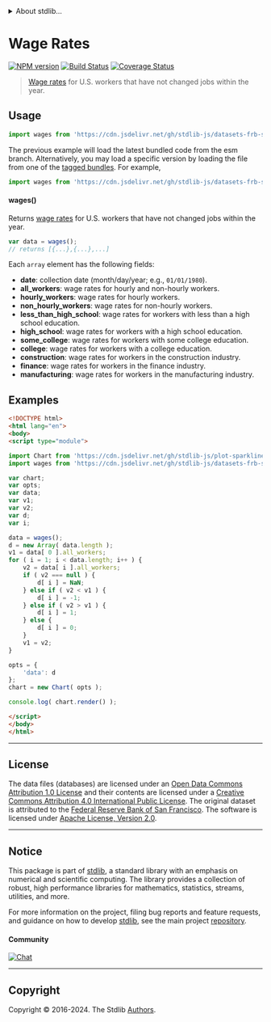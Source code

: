<!--

@license Apache-2.0

Copyright (c) 2018 The Stdlib Authors.

Licensed under the Apache License, Version 2.0 (the "License");
you may not use this file except in compliance with the License.
You may obtain a copy of the License at

   http://www.apache.org/licenses/LICENSE-2.0

Unless required by applicable law or agreed to in writing, software
distributed under the License is distributed on an "AS IS" BASIS,
WITHOUT WARRANTIES OR CONDITIONS OF ANY KIND, either express or implied.
See the License for the specific language governing permissions and
limitations under the License.

-->


<details>
  <summary>
    About stdlib...
  </summary>
  <p>We believe in a future in which the web is a preferred environment for numerical computation. To help realize this future, we've built stdlib. stdlib is a standard library, with an emphasis on numerical and scientific computation, written in JavaScript (and C) for execution in browsers and in Node.js.</p>
  <p>The library is fully decomposable, being architected in such a way that you can swap out and mix and match APIs and functionality to cater to your exact preferences and use cases.</p>
  <p>When you use stdlib, you can be absolutely certain that you are using the most thorough, rigorous, well-written, studied, documented, tested, measured, and high-quality code out there.</p>
  <p>To join us in bringing numerical computing to the web, get started by checking us out on <a href="https://github.com/stdlib-js/stdlib">GitHub</a>, and please consider <a href="https://opencollective.com/stdlib">financially supporting stdlib</a>. We greatly appreciate your continued support!</p>
</details>

# Wage Rates

[![NPM version][npm-image]][npm-url] [![Build Status][test-image]][test-url] [![Coverage Status][coverage-image]][coverage-url] <!-- [![dependencies][dependencies-image]][dependencies-url] -->

> [Wage rates][@frbsf:wagerigidity] for U.S. workers that have not changed jobs within the year.

<section class="intro">

</section>

<!-- /.intro -->



<section class="usage">

## Usage

```javascript
import wages from 'https://cdn.jsdelivr.net/gh/stdlib-js/datasets-frb-sf-wage-rigidity@esm/index.mjs';
```
The previous example will load the latest bundled code from the esm branch. Alternatively, you may load a specific version by loading the file from one of the [tagged bundles](https://github.com/stdlib-js/datasets-frb-sf-wage-rigidity/tags). For example,

```javascript
import wages from 'https://cdn.jsdelivr.net/gh/stdlib-js/datasets-frb-sf-wage-rigidity@v0.2.1-esm/index.mjs';
```

#### wages()

Returns [wage rates][@frbsf:wagerigidity] for U.S. workers that have not changed jobs within the year.

```javascript
var data = wages();
// returns [{...},{...},...]
```

Each `array` element has the following fields:

-   **date**: collection date (month/day/year; e.g., `01/01/1980`).
-   **all_workers**: wage rates for hourly and non-hourly workers.
-   **hourly_workers**: wage rates for hourly workers.
-   **non_hourly_workers**: wage rates for non-hourly workers.
-   **less_than_high_school**: wage rates for workers with less than a high school education.
-   **high_school**: wage rates for workers with a high school education.
-   **some_college**: wage rates for workers with some college education.
-   **college**: wage rates for workers with a college education.
-   **construction**: wage rates for workers in the construction industry.
-   **finance**: wage rates for workers in the finance industry.
-   **manufacturing**: wage rates for workers in the manufacturing industry.

</section>

<!-- /.usage -->

<section class="examples">

## Examples

<!-- eslint no-undef: "error" -->

```html
<!DOCTYPE html>
<html lang="en">
<body>
<script type="module">

import Chart from 'https://cdn.jsdelivr.net/gh/stdlib-js/plot-sparklines-unicode-tristate@esm/index.mjs';
import wages from 'https://cdn.jsdelivr.net/gh/stdlib-js/datasets-frb-sf-wage-rigidity@esm/index.mjs';

var chart;
var opts;
var data;
var v1;
var v2;
var d;
var i;

data = wages();
d = new Array( data.length );
v1 = data[ 0 ].all_workers;
for ( i = 1; i < data.length; i++ ) {
    v2 = data[ i ].all_workers;
    if ( v2 === null ) {
        d[ i ] = NaN;
    } else if ( v2 < v1 ) {
        d[ i ] = -1;
    } else if ( v2 > v1 ) {
        d[ i ] = 1;
    } else {
        d[ i ] = 0;
    }
    v1 = v2;
}

opts = {
    'data': d
};
chart = new Chart( opts );

console.log( chart.render() );

</script>
</body>
</html>
```

</section>

<!-- /.examples -->



<!-- <license> -->

* * *

## License

The data files (databases) are licensed under an [Open Data Commons Attribution 1.0 License][odc-by-1.0] and their contents are licensed under a [Creative Commons Attribution 4.0 International Public License][cc-by-4.0]. The original dataset is attributed to the [Federal Reserve Bank of San Francisco][@frbsf:wagerigidity]. The software is licensed under [Apache License, Version 2.0][apache-license].

<!-- </license> -->

<!-- Section for related `stdlib` packages. Do not manually edit this section, as it is automatically populated. -->

<section class="related">

</section>

<!-- /.related -->

<!-- Section for all links. Make sure to keep an empty line after the `section` element and another before the `/section` close. -->


<section class="main-repo" >

* * *

## Notice

This package is part of [stdlib][stdlib], a standard library with an emphasis on numerical and scientific computing. The library provides a collection of robust, high performance libraries for mathematics, statistics, streams, utilities, and more.

For more information on the project, filing bug reports and feature requests, and guidance on how to develop [stdlib][stdlib], see the main project [repository][stdlib].

#### Community

[![Chat][chat-image]][chat-url]

---

## Copyright

Copyright &copy; 2016-2024. The Stdlib [Authors][stdlib-authors].

</section>

<!-- /.stdlib -->

<!-- Section for all links. Make sure to keep an empty line after the `section` element and another before the `/section` close. -->

<section class="links">

[npm-image]: http://img.shields.io/npm/v/@stdlib/datasets-frb-sf-wage-rigidity.svg
[npm-url]: https://npmjs.org/package/@stdlib/datasets-frb-sf-wage-rigidity

[test-image]: https://github.com/stdlib-js/datasets-frb-sf-wage-rigidity/actions/workflows/test.yml/badge.svg?branch=v0.2.1
[test-url]: https://github.com/stdlib-js/datasets-frb-sf-wage-rigidity/actions/workflows/test.yml?query=branch:v0.2.1

[coverage-image]: https://img.shields.io/codecov/c/github/stdlib-js/datasets-frb-sf-wage-rigidity/main.svg
[coverage-url]: https://codecov.io/github/stdlib-js/datasets-frb-sf-wage-rigidity?branch=main

<!--

[dependencies-image]: https://img.shields.io/david/stdlib-js/datasets-frb-sf-wage-rigidity.svg
[dependencies-url]: https://david-dm.org/stdlib-js/datasets-frb-sf-wage-rigidity/main

-->

[chat-image]: https://img.shields.io/gitter/room/stdlib-js/stdlib.svg
[chat-url]: https://app.gitter.im/#/room/#stdlib-js_stdlib:gitter.im

[stdlib]: https://github.com/stdlib-js/stdlib

[stdlib-authors]: https://github.com/stdlib-js/stdlib/graphs/contributors

[cli-section]: https://github.com/stdlib-js/datasets-frb-sf-wage-rigidity#cli
[cli-url]: https://github.com/stdlib-js/datasets-frb-sf-wage-rigidity/tree/cli
[@stdlib/datasets-frb-sf-wage-rigidity]: https://github.com/stdlib-js/datasets-frb-sf-wage-rigidity/tree/main

[umd]: https://github.com/umdjs/umd
[es-module]: https://developer.mozilla.org/en-US/docs/Web/JavaScript/Guide/Modules

[deno-url]: https://github.com/stdlib-js/datasets-frb-sf-wage-rigidity/tree/deno
[deno-readme]: https://github.com/stdlib-js/datasets-frb-sf-wage-rigidity/blob/deno/README.md
[umd-url]: https://github.com/stdlib-js/datasets-frb-sf-wage-rigidity/tree/umd
[umd-readme]: https://github.com/stdlib-js/datasets-frb-sf-wage-rigidity/blob/umd/README.md
[esm-url]: https://github.com/stdlib-js/datasets-frb-sf-wage-rigidity/tree/esm
[esm-readme]: https://github.com/stdlib-js/datasets-frb-sf-wage-rigidity/blob/esm/README.md
[branches-url]: https://github.com/stdlib-js/datasets-frb-sf-wage-rigidity/blob/main/branches.md

[@frbsf:wagerigidity]: http://www.frbsf.org/economic-research/indicators-data/nominal-wage-rigidity/

[csv]: https://tools.ietf.org/html/rfc4180

[ndjson]: http://specs.frictionlessdata.io/ndjson/

[odc-by-1.0]: http://opendatacommons.org/licenses/by/1.0/

[cc-by-4.0]: http://creativecommons.org/licenses/by/4.0/

[apache-license]: https://www.apache.org/licenses/LICENSE-2.0

</section>

<!-- /.links -->

